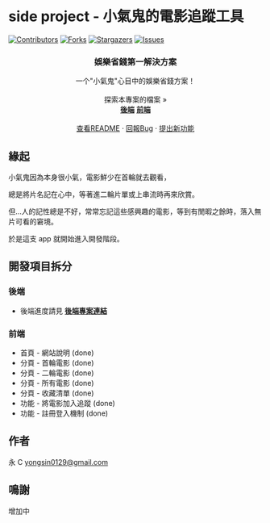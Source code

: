 # side project - 小氣鬼的電影追蹤工具

<!-- PROJECT SHIELDS -->

[![Contributors][contributors-shield]][contributors-url]
[![Forks][forks-shield]][forks-url]
[![Stargazers][stars-shield]][stars-url]
[![Issues][issues-shield]][issues-url]

<!-- PROJECT LOGO -->

<p align="center">
  <!-- 未來新增圖片用 -->
  <!-- <a href="https://github.com/yongsin0129/project-cheapskate-fe/">
    <img src="images/logo.png" alt="Logo" width="80" height="80">
  </a> -->

  <h3 align="center">娛樂省錢第一解決方案</h3>
  <p align="center">
    一个"小氣鬼"心目中的娛樂省錢方案！
    <br />
    <br />
    探索本專案的檔案 »
    <br />
    <a href="https://github.com/yongsin0129/project-cheapskate"><strong>後端</strong></a>
    <a href="https://github.com/yongsin0129/project-cheapskate-fe"><strong>前端</strong></a>
    <br />
    <br />
    <a href="https://github.com/yongsin0129/project-cheapskate-fe##side-project---小氣鬼的電影追蹤工具">查看README</a>
    ·
    <a href="https://github.com/yongsin0129/project-cheapskate-fe/issues">回報Bug</a>
    ·
    <a href="https://github.com/yongsin0129/project-cheapskate-fe/issues">提出新功能</a>
  </p>
</p>

## 緣起

小氣鬼因為本身很小氣，電影鮮少在首輪就去觀看，

總是將片名記在心中，等著進二輪片單或上串流時再來欣賞。

但...人的記性總是不好，常常忘記這些感興趣的電影，等到有閒暇之餘時，落入無片可看的窘境。

於是這支 app 就開始進入開發階段。


## 開發項目拆分

### 後端

- 後端進度請見 <a href="https://github.com/yongsin0129/project-cheapskate"><strong>後端專案連結</strong></a>

### 前端

- 首頁 - 網站說明 (done)
- 分頁 - 首輪電影 (done)
- 分頁 - 二輪電影 (done)
- 分頁 - 所有電影 (done)
- 分頁 - 收藏清單 (done)
- 功能 - 將電影加入追蹤 (done)
- 功能 - 註冊登入機制 (done)

## 作者

永 C
yongsin0129@gmail.com

## 鳴謝

增加中

<!-- links -->

[your-project-path]: yongsin0129/project-cheapskate-fe
[contributors-shield]: https://img.shields.io/github/contributors/yongsin0129/project-cheapskate-fe.svg?style=flat-square
[contributors-url]: https://github.com/yongsin0129/project-cheapskate-fe/graphs/contributors
[forks-shield]: https://img.shields.io/github/forks/yongsin0129/project-cheapskate-fe.svg?style=flat-square
[forks-url]: https://github.com/yongsin0129/project-cheapskate-fe/network/members
[stars-shield]: https://img.shields.io/github/stars/yongsin0129/project-cheapskate-fe.svg?style=flat-square
[stars-url]: https://github.com/yongsin0129/project-cheapskate-fe/stargazers
[issues-shield]: https://img.shields.io/github/issues/yongsin0129/project-cheapskate-fe.svg?style=flat-square
[issues-url]: https://github.com/yongsin0129/project-cheapskate-fe/issues
